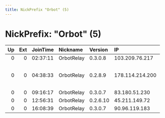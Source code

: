 ```yaml
---
title: NickPrefix "Orbot" (5)
---
```


# NickPrefix: "Orbot" (5)

|   Up |   Ext | JoinTime   | Nickname   | Version   | IP              | AS                          | CC   |   ORp |   Dirp | OS    | Contact   |   eFamMembers |
|-----:|------:|:-----------|:-----------|:----------|:----------------|:----------------------------|:-----|------:|-------:|:------|:----------|--------------:|
|    0 |     0 | 02:37:11   | OrbotRelay | 0.3.0.8   | 103.209.76.217  | None                        | pk   |  9001 |      0 | Linux | None      |             1 |
|    0 |     0 | 04:38:33   | OrbotRelay | 0.2.8.9   | 178.114.214.200 | Hutchison Drei Austria GmbH | at   |  9001 |      0 | Linux | None      |             1 |
|    0 |     0 | 09:16:17   | OrbotRelay | 0.3.0.7   | 83.180.51.230   | TELE2                       | hr   |  9001 |      0 | Linux | None      |             1 |
|    0 |     0 | 12:56:31   | OrbotRelay | 0.2.6.10  | 45.211.149.72   | zain-as                     | gh   |  9001 |      0 | Linux | None      |             1 |
|    0 |     0 | 16:08:39   | OrbotRelay | 0.3.0.7   | 90.96.119.183   | Orange                      | fr   |  9001 |      0 | Linux | None      |             1 |
